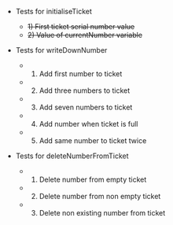 - Tests for initialiseTicket
  - ~~1) First ticket serial number value~~
  - ~~2) Value of currentNumber variable~~

- Tests for writeDownNumber
  - 1) Add first number to ticket
  - 2) Add three numbers to ticket
  - 3) Add seven numbers to ticket
  - 4) Add number when ticket is full
  - 5) Add same number to ticket twice

- Tests for deleteNumberFromTicket
  - 1) Delete number from empty ticket
  - 2) Delete number from non empty ticket
  - 3) Delete non existing number from ticket

